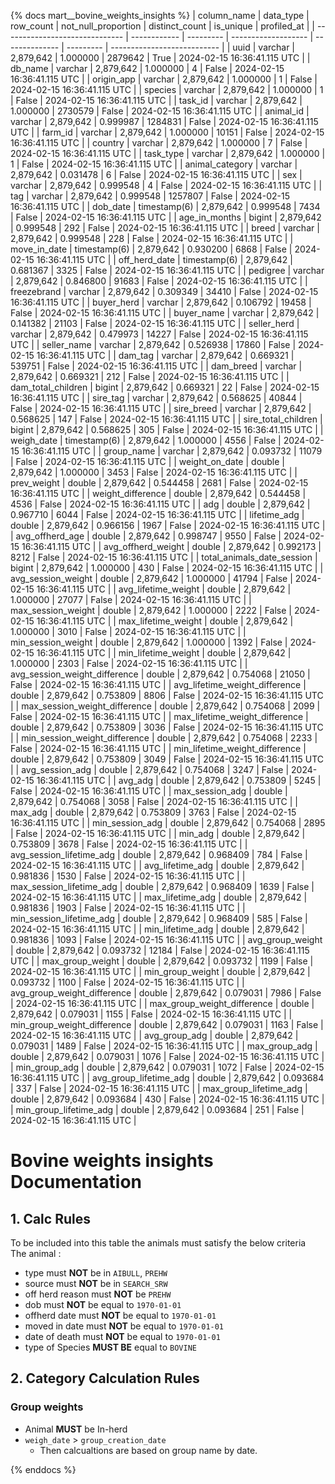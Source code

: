 {% docs mart__bovine_weights_insights %}
| column_name                    | data_type    | row_count | not_null_proportion | distinct_count | is_unique | profiled_at                 |
| ------------------------------ | ------------ | --------- | ------------------- | -------------- | --------- | --------------------------- |
| uuid                           | varchar      | 2,879,642 |            1.000000 |        2879642 |      True | 2024-02-15 16:36:41.115 UTC |
| db_name                        | varchar      | 2,879,642 |            1.000000 |              4 |     False | 2024-02-15 16:36:41.115 UTC |
| origin_app                     | varchar      | 2,879,642 |            1.000000 |              1 |     False | 2024-02-15 16:36:41.115 UTC |
| species                        | varchar      | 2,879,642 |            1.000000 |              1 |     False | 2024-02-15 16:36:41.115 UTC |
| task_id                        | varchar      | 2,879,642 |            1.000000 |        2730579 |     False | 2024-02-15 16:36:41.115 UTC |
| animal_id                      | varchar      | 2,879,642 |            0.999987 |        1284831 |     False | 2024-02-15 16:36:41.115 UTC |
| farm_id                        | varchar      | 2,879,642 |            1.000000 |          10151 |     False | 2024-02-15 16:36:41.115 UTC |
| country                        | varchar      | 2,879,642 |            1.000000 |              7 |     False | 2024-02-15 16:36:41.115 UTC |
| task_type                      | varchar      | 2,879,642 |            1.000000 |              1 |     False | 2024-02-15 16:36:41.115 UTC |
| animal_category                | varchar      | 2,879,642 |            0.031478 |              6 |     False | 2024-02-15 16:36:41.115 UTC |
| sex                            | varchar      | 2,879,642 |            0.999548 |              4 |     False | 2024-02-15 16:36:41.115 UTC |
| tag                            | varchar      | 2,879,642 |            0.999548 |        1257807 |     False | 2024-02-15 16:36:41.115 UTC |
| dob_date                       | timestamp(6) | 2,879,642 |            0.999548 |           7434 |     False | 2024-02-15 16:36:41.115 UTC |
| age_in_months                  | bigint       | 2,879,642 |            0.999548 |            292 |     False | 2024-02-15 16:36:41.115 UTC |
| breed                          | varchar      | 2,879,642 |            0.999548 |            228 |     False | 2024-02-15 16:36:41.115 UTC |
| move_in_date                   | timestamp(6) | 2,879,642 |            0.930200 |           6868 |     False | 2024-02-15 16:36:41.115 UTC |
| off_herd_date                  | timestamp(6) | 2,879,642 |            0.681367 |           3325 |     False | 2024-02-15 16:36:41.115 UTC |
| pedigree                       | varchar      | 2,879,642 |            0.846800 |          91683 |     False | 2024-02-15 16:36:41.115 UTC |
| freezebrand                    | varchar      | 2,879,642 |            0.309349 |          34410 |     False | 2024-02-15 16:36:41.115 UTC |
| buyer_herd                     | varchar      | 2,879,642 |            0.106792 |          19458 |     False | 2024-02-15 16:36:41.115 UTC |
| buyer_name                     | varchar      | 2,879,642 |            0.141382 |          21103 |     False | 2024-02-15 16:36:41.115 UTC |
| seller_herd                    | varchar      | 2,879,642 |            0.479973 |          14227 |     False | 2024-02-15 16:36:41.115 UTC |
| seller_name                    | varchar      | 2,879,642 |            0.526938 |          17860 |     False | 2024-02-15 16:36:41.115 UTC |
| dam_tag                        | varchar      | 2,879,642 |            0.669321 |         539751 |     False | 2024-02-15 16:36:41.115 UTC |
| dam_breed                      | varchar      | 2,879,642 |            0.669321 |            212 |     False | 2024-02-15 16:36:41.115 UTC |
| dam_total_children             | bigint       | 2,879,642 |            0.669321 |             22 |     False | 2024-02-15 16:36:41.115 UTC |
| sire_tag                       | varchar      | 2,879,642 |            0.568625 |          40844 |     False | 2024-02-15 16:36:41.115 UTC |
| sire_breed                     | varchar      | 2,879,642 |            0.568625 |            147 |     False | 2024-02-15 16:36:41.115 UTC |
| sire_total_children            | bigint       | 2,879,642 |            0.568625 |            305 |     False | 2024-02-15 16:36:41.115 UTC |
| weigh_date                     | timestamp(6) | 2,879,642 |            1.000000 |           4556 |     False | 2024-02-15 16:36:41.115 UTC |
| group_name                     | varchar      | 2,879,642 |            0.093732 |          11079 |     False | 2024-02-15 16:36:41.115 UTC |
| weight_on_date                 | double       | 2,879,642 |            1.000000 |           3453 |     False | 2024-02-15 16:36:41.115 UTC |
| prev_weight                    | double       | 2,879,642 |            0.544458 |           2681 |     False | 2024-02-15 16:36:41.115 UTC |
| weight_difference              | double       | 2,879,642 |            0.544458 |           4536 |     False | 2024-02-15 16:36:41.115 UTC |
| adg                            | double       | 2,879,642 |            0.967710 |           6044 |     False | 2024-02-15 16:36:41.115 UTC |
| lifetime_adg                   | double       | 2,879,642 |            0.966156 |           1967 |     False | 2024-02-15 16:36:41.115 UTC |
| avg_offherd_age                | double       | 2,879,642 |            0.998747 |           9550 |     False | 2024-02-15 16:36:41.115 UTC |
| avg_offherd_weight             | double       | 2,879,642 |            0.992173 |           8212 |     False | 2024-02-15 16:36:41.115 UTC |
| total_animals_date_session     | bigint       | 2,879,642 |            1.000000 |            430 |     False | 2024-02-15 16:36:41.115 UTC |
| avg_session_weight             | double       | 2,879,642 |            1.000000 |          41794 |     False | 2024-02-15 16:36:41.115 UTC |
| avg_lifetime_weight            | double       | 2,879,642 |            1.000000 |          27077 |     False | 2024-02-15 16:36:41.115 UTC |
| max_session_weight             | double       | 2,879,642 |            1.000000 |           2222 |     False | 2024-02-15 16:36:41.115 UTC |
| max_lifetime_weight            | double       | 2,879,642 |            1.000000 |           3010 |     False | 2024-02-15 16:36:41.115 UTC |
| min_session_weight             | double       | 2,879,642 |            1.000000 |           1392 |     False | 2024-02-15 16:36:41.115 UTC |
| min_lifetime_weight            | double       | 2,879,642 |            1.000000 |           2303 |     False | 2024-02-15 16:36:41.115 UTC |
| avg_session_weight_difference  | double       | 2,879,642 |            0.754068 |          21050 |     False | 2024-02-15 16:36:41.115 UTC |
| avg_lifetime_weight_difference | double       | 2,879,642 |            0.753809 |           8806 |     False | 2024-02-15 16:36:41.115 UTC |
| max_session_weight_difference  | double       | 2,879,642 |            0.754068 |           2099 |     False | 2024-02-15 16:36:41.115 UTC |
| max_lifetime_weight_difference | double       | 2,879,642 |            0.753809 |           3036 |     False | 2024-02-15 16:36:41.115 UTC |
| min_session_weight_difference  | double       | 2,879,642 |            0.754068 |           2233 |     False | 2024-02-15 16:36:41.115 UTC |
| min_lifetime_weight_difference | double       | 2,879,642 |            0.753809 |           3049 |     False | 2024-02-15 16:36:41.115 UTC |
| avg_session_adg                | double       | 2,879,642 |            0.754068 |           3247 |     False | 2024-02-15 16:36:41.115 UTC |
| avg_adg                        | double       | 2,879,642 |            0.753809 |           5245 |     False | 2024-02-15 16:36:41.115 UTC |
| max_session_adg                | double       | 2,879,642 |            0.754068 |           3058 |     False | 2024-02-15 16:36:41.115 UTC |
| max_adg                        | double       | 2,879,642 |            0.753809 |           3763 |     False | 2024-02-15 16:36:41.115 UTC |
| min_session_adg                | double       | 2,879,642 |            0.754068 |           2895 |     False | 2024-02-15 16:36:41.115 UTC |
| min_adg                        | double       | 2,879,642 |            0.753809 |           3678 |     False | 2024-02-15 16:36:41.115 UTC |
| avg_session_lifetime_adg       | double       | 2,879,642 |            0.968409 |            784 |     False | 2024-02-15 16:36:41.115 UTC |
| avg_lifetime_adg               | double       | 2,879,642 |            0.981836 |           1530 |     False | 2024-02-15 16:36:41.115 UTC |
| max_session_lifetime_adg       | double       | 2,879,642 |            0.968409 |           1639 |     False | 2024-02-15 16:36:41.115 UTC |
| max_lifetime_adg               | double       | 2,879,642 |            0.981836 |           1903 |     False | 2024-02-15 16:36:41.115 UTC |
| min_session_lifetime_adg       | double       | 2,879,642 |            0.968409 |            585 |     False | 2024-02-15 16:36:41.115 UTC |
| min_lifetime_adg               | double       | 2,879,642 |            0.981836 |           1093 |     False | 2024-02-15 16:36:41.115 UTC |
| avg_group_weight               | double       | 2,879,642 |            0.093732 |          12184 |     False | 2024-02-15 16:36:41.115 UTC |
| max_group_weight               | double       | 2,879,642 |            0.093732 |           1199 |     False | 2024-02-15 16:36:41.115 UTC |
| min_group_weight               | double       | 2,879,642 |            0.093732 |           1100 |     False | 2024-02-15 16:36:41.115 UTC |
| avg_group_weight_difference    | double       | 2,879,642 |            0.079031 |           7986 |     False | 2024-02-15 16:36:41.115 UTC |
| max_group_weight_difference    | double       | 2,879,642 |            0.079031 |           1155 |     False | 2024-02-15 16:36:41.115 UTC |
| min_group_weight_difference    | double       | 2,879,642 |            0.079031 |           1163 |     False | 2024-02-15 16:36:41.115 UTC |
| avg_group_adg                  | double       | 2,879,642 |            0.079031 |           1489 |     False | 2024-02-15 16:36:41.115 UTC |
| max_group_adg                  | double       | 2,879,642 |            0.079031 |           1076 |     False | 2024-02-15 16:36:41.115 UTC |
| min_group_adg                  | double       | 2,879,642 |            0.079031 |           1072 |     False | 2024-02-15 16:36:41.115 UTC |
| avg_group_lifetime_adg         | double       | 2,879,642 |            0.093684 |            337 |     False | 2024-02-15 16:36:41.115 UTC |
| max_group_lifetime_adg         | double       | 2,879,642 |            0.093684 |            430 |     False | 2024-02-15 16:36:41.115 UTC |
| min_group_lifetime_adg         | double       | 2,879,642 |            0.093684 |            251 |     False | 2024-02-15 16:36:41.115 UTC |

# **Bovine weights insights Documentation** 
## 1. Calc Rules    
To be included into this table the animals must satisfy the below criteria   
The animal :
-  type must **NOT** be in ```AIBULL```, ```PREHW```
-  source must **NOT** be in ```SEARCH_SRW```
-  off herd reason must **NOT** be ```PREHW```
-  dob must **NOT** be equal to ```1970-01-01```
-  offherd date must **NOT** be equal to ```1970-01-01```
-  moved in date must **NOT** be equal to ```1970-01-01```
-  date of death must **NOT** be equal to ```1970-01-01```
-  type of Species **MUST BE** equal to ```BOVINE```


## 2. Category  Calculation Rules

### Group weights
* Animal **MUST** be In-herd
* ```weigh_date``` > ```group_creation_date```
	* Then calcualtions are based on group name by date.

{% enddocs %}